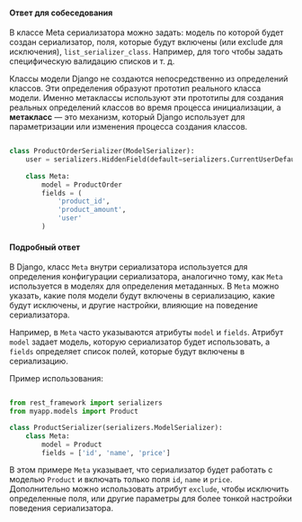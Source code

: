 
#### Ответ для собеседования

В классе Meta сериализатора можно задать: модель по которой будет создан сериализатор, поля, которые будут включены (или exclude для исключения), `list_serializer_class`. Например, для того чтобы задать специфическую валидацию списков и т. д.

Классы модели Django не создаются непосредственно из определений классов. Эти определения образуют прототип реального класса модели. Именно метаклассы используют эти прототипы для создания реальных определений классов во время процесса инициализации, а **метакласс** — это механизм, который Django использует для параметризации или изменения процесса создания классов.


```python

class ProductOrderSerializer(ModelSerializer):  
    user = serializers.HiddenField(default=serializers.CurrentUserDefault())  
  
    class Meta:  
        model = ProductOrder  
        fields = (  
            'product_id',  
            'product_amount',  
            'user'  
        )

```

#### Подробный ответ

В Django, класс `Meta` внутри сериализатора используется для определения конфигурации сериализатора, аналогично тому, как `Meta` используется в моделях для определения метаданных. В `Meta` можно указать, какие поля модели будут включены в сериализацию, какие будут исключены, и другие настройки, влияющие на поведение сериализатора.

Например, в `Meta` часто указываются атрибуты `model` и `fields`. Атрибут `model` задает модель, которую сериализатор будет использовать, а `fields` определяет список полей, которые будут включены в сериализацию.

Пример использования:

```python

from rest_framework import serializers
from myapp.models import Product

class ProductSerializer(serializers.ModelSerializer):
    class Meta:
        model = Product
        fields = ['id', 'name', 'price']

```

В этом примере `Meta` указывает, что сериализатор будет работать с моделью `Product` и включать только поля `id`, `name` и `price`. Дополнительно можно использовать атрибут `exclude`, чтобы исключить определенные поля, или другие параметры для более тонкой настройки поведения сериализатора.
